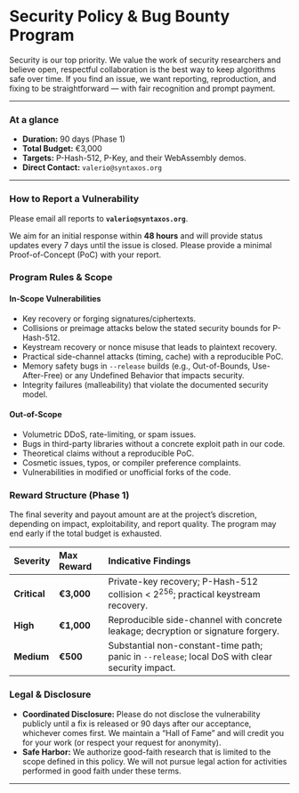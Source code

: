# Security Policy & Bug Bounty Program

Security is our top priority. We value the work of security researchers and believe open, respectful collaboration is the best way to keep algorithms safe over time. If you find an issue, we want reporting, reproduction, and fixing to be straightforward — with fair recognition and prompt payment.

---

### **At a glance**

* **Duration:** 90 days (Phase 1)
* **Total Budget:** €3,000
* **Targets:** P-Hash-512, P-Key, and their WebAssembly demos.
* **Direct Contact:** `valerio@syntaxos.org`

---

### **How to Report a Vulnerability**

Please email all reports to **`valerio@syntaxos.org`**.

We aim for an initial response within **48 hours** and will provide status updates every 7 days until the issue is closed. Please provide a minimal Proof-of-Concept (PoC) with your report.

### **Program Rules & Scope**

#### **In-Scope Vulnerabilities**
* Key recovery or forging signatures/ciphertexts.
* Collisions or preimage attacks below the stated security bounds for P-Hash-512.
* Keystream recovery or nonce misuse that leads to plaintext recovery.
* Practical side-channel attacks (timing, cache) with a reproducible PoC.
* Memory safety bugs in `--release` builds (e.g., Out-of-Bounds, Use-After-Free) or any Undefined Behavior that impacts security.
* Integrity failures (malleability) that violate the documented security model.

#### **Out-of-Scope**
* Volumetric DDoS, rate-limiting, or spam issues.
* Bugs in third-party libraries without a concrete exploit path in our code.
* Theoretical claims without a reproducible PoC.
* Cosmetic issues, typos, or compiler preference complaints.
* Vulnerabilities in modified or unofficial forks of the code.

### **Reward Structure (Phase 1)**

The final severity and payout amount are at the project’s discretion, depending on impact, exploitability, and report quality. The program may end early if the total budget is exhausted.

| Severity | Max Reward | Indicative Findings |
| :--- | :--- | :--- |
| **Critical** | **€3,000** | Private-key recovery; P-Hash-512 collision < $2^{256}$; practical keystream recovery. |
| **High** | **€1,000** | Reproducible side-channel with concrete leakage; decryption or signature forgery. |
| **Medium** | **€500** | Substantial non-constant-time path; panic in `--release`; local DoS with clear security impact. |

### **Legal & Disclosure**

* **Coordinated Disclosure:** Please do not disclose the vulnerability publicly until a fix is released or 90 days after our acceptance, whichever comes first. We maintain a “Hall of Fame” and will credit you for your work (or respect your request for anonymity).
* **Safe Harbor:** We authorize good-faith research that is limited to the scope defined in this policy. We will not pursue legal action for activities performed in good faith under these terms.

---

